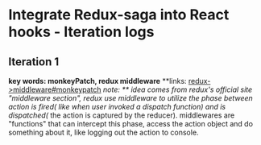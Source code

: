# Integrate Redux-saga into React hooks - Iteration logs

## Iteration 1
**key words: monkeyPatch, redux middleware**
**links: [redux->middleware#monkeypatch](https://redux.js.org/advanced/middleware#attempt-3-monkeypatching-dispatch)
**note: **
idea comes from redux's official site "middleware section", redux use middleware to utilize the phase between action is fired(* like when user invoked a dispatch function) and is dispatched(* the action is captured by the reducer). middlewares are "functions" that can intercept this phase, access the action object and do something about it, like logging out the action to console.
